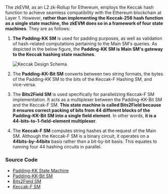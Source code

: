 The zkEVM, as an L2 zk-Rollup for Ethereum, employs the Keccak hash function to achieve seamless compatibility with the Ethereum blockchain at Layer 1. However, **rather than implementing the Keccak-256 hash function as a single state machine, the zkEVM does so in a framework of four state machines**. They are as follows:

1. **The Padding-KK SM** is used for padding purposes, as well as validation of hash-related computations pertaining to the Main SM's queries. As depicted in the below figure, the **Padding-KK SM is Main SM's gateway to the Keccak hashing state machines**.

   ![Keccak Design Schema](/img/zkvm/hsh02-sm-kk-framework.png)

2. The **Padding-KK-Bit SM** converts between two string formats, the bytes of the Padding-KK SM to the bits of the Keccak-F Hashing SM, and vice-versa.

3. The **Bits2Field SM** is used specifically for parallelizing Keccak-F SM implementation. It acts as a multiplexer between the Padding-KK-Bit SM and the Keccak-F SM. **This state machine is called Bits2Field because it ensures correct packing of bits from $44$ different blocks of the Padding-KK-Bit SM into a single field element**. In other words, **it is a $44$-bits-to-$1$-field-element multiplexer**.

4. The **Keccak-F SM** computes string hashes at the request of the Main SM. Although the Keccak-F SM is a binary circuit, it operates on a **44bits-by-44bits** basis rather than a bit-by-bit basis. This equates to running four $44$ hashing circuits in parallel.

### Source Code

- [Padding-KK State Machine](https://github.com/0xPolygonHermez/zkevm-prover/blob/main/src/sm/padding_kk/padding_kk_executor.cpp)
- [Padding-KK-Bit SM](https://github.com/0xPolygonHermez/zkevm-prover/blob/main/src/sm/padding_kkbit/padding_kkbit_executor.cpp)
- [Bits2Field SM](https://github.com/0xPolygonHermez/zkevm-prover/blob/main/src/sm/bits2field/bits2field_executor.cpp)
- [Keccak-F SM](https://github.com/0xPolygonHermez/zkevm-prover/blob/main/src/sm/keccak_f/keccak_f_executor.cpp)
